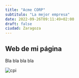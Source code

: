 ```yaml
---
title: "Acme CORP"
subtitulo: "La mejor empresa"
date: 2022-09-26T09:11:49+02:00
draft: false
ciudad: Zaragoza
---
```


## Web de mi página

Bla bla bla bla

![cpi](https://concepto.de/wp-content/uploads/2018/09/pagina-web1-e1537371844166.jpg)